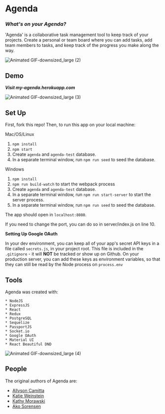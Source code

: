 # Agenda

### _What's on your Agenda?_<br>

'Agenda' is a collaborative task management tool to keep track of your projects. Create a personal or team board where you can add tasks, add team members to tasks, and keep track of the progress you make along the way.

![Animated GIF-downsized_large (2)](https://user-images.githubusercontent.com/68130489/108548729-40b4b400-72ba-11eb-8c04-bbf8d24e7c0b.gif)

## Demo

**_Visit my-agenda.herokuapp.com_**

![Animated GIF-downsized_large (3)](https://user-images.githubusercontent.com/68130489/108550046-fd5b4500-72bb-11eb-85b6-40b4e8ed54d9.gif)

## Set Up

First, fork this repo! Then, to run this app on your local machine:

Mac/OS/Linux

1.  `npm install`
2.  `npm start`
3.  Create `agenda` and `agenda-test` database.
4.  In a separate terminal window, run `npm run seed` to seed the database.

Windows

1.  `npm install`
2.  `npm run build-watch` to start the webpack process
3.  Create `agenda` and `agenda-test` database.
4.  In a separate terminal window, run `npm run start-server` to start the server process.
5.  In a separate terminal window, run `npm run seed` to seed the database.

The app should open in `localhost:8080`.

If you need to change the port, you can do so in server/index.js on line 10.

<strong>Setting Up Google OAuth</strong>

 <p>In your dev environment, you can keep all of your app's secret API keys in a file called <code>secrets.js</code>, in your project root. This file is included in the <code>.gitignore</code> - it will <strong>NOT</strong> be tracked or show up on Github. On your production server, you can add these keys as environment variables, so that they can still be read by the Node process on <code>process.env</code> </p>

## Tools

Agenda was created with:

```
* NodeJS
* ExpressJS
* React
* Redux
* PostgreSQL
* Sequelize
* PassportJS
* Socket.io
* Google OAuth
* Material UI
* React Beautiful DND
```

![Animated GIF-downsized_large (4)](https://user-images.githubusercontent.com/68130489/108550198-385d7880-72bc-11eb-8a8d-b2c2de50b98f.gif)

## People

The original authors of Agenda are:

* [Allyson Camitta](https://github.com/camitta)
* [Katie Weinstein](https://github.com/katieweinstein)
* [Kathy Morawski](https://github.com/kmorawski94)
* [Ako Sorensen](https://github.com/akosorensen)
